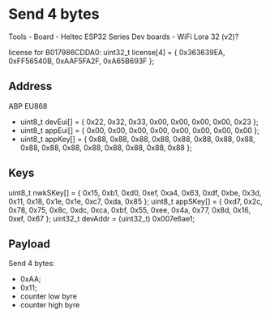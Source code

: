 # Send 4 bytes

Tools - Board - Heltec ESP32 Series Dev boards - WiFi Lora 32 (v2)?

license for B017986CDDA0:
uint32_t license[4] = { 0x363639EA, 0xFF56540B, 0xAAF5FA2F, 0xA65B693F };


## Address

ABP
EU868

- uint8_t devEui[] = { 0x22, 0x32, 0x33, 0x00, 0x00, 0x00, 0x00, 0x23 };
- uint8_t appEui[] = { 0x00, 0x00, 0x00, 0x00, 0x00, 0x00, 0x00, 0x00 };
- uint8_t appKey[] = { 0x88, 0x88, 0x88, 0x88, 0x88, 0x88, 0x88, 0x88, 0x88, 0x88, 0x88, 0x88, 0x88, 0x88, 0x88, 0x88 };

## Keys

uint8_t nwkSKey[] = { 0x15, 0xb1, 0xd0, 0xef, 0xa4, 0x63, 0xdf, 0xbe, 0x3d, 0x11, 0x18, 0x1e, 0x1e, 0xc7, 0xda, 0x85 };
uint8_t appSKey[] = { 0xd7, 0x2c, 0x78, 0x75, 0x8c, 0xdc, 0xca, 0xbf, 0x55, 0xee, 0x4a, 0x77, 0x8d, 0x16, 0xef, 0x67 };
uint32_t devAddr =  (uint32_t) 0x007e6ae1;

## Payload

Send 4 bytes:

- 0xAA;
- 0x11;
- counter low byre
- counter high byre
